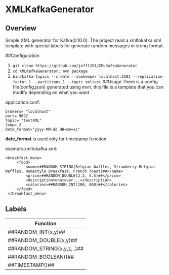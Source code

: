 # XMLKafkaGenerator

## Overview
Simple XML generator for Kafka(0.10.0). The project read a xmltokafka.xml template with special labels for generate random messages 
in string format.

##Configuration

1. `git clone https://github.com/jeff1191/XMLKafkaGenerator` 
2. `cd XMLKafkaGenerator; mvn package`
3. `bin/kafka-topics --create --zookeeper localhost:2181 --replication-factor 1 --partitions 1 --topic xmltest`
##Usage
There is a config file(config.json) generated using mvn, this file is a template that you can modify depending on what you want

application.conf:
```
brokers= "localhost"
port= 9092
topic= "testXML"
loop= 2
date_format="yyyy-MM-dd HH=mm=ss"
```

**date_format** is used only for timestamp function

example.xmltokafka.xml:

```
<breakfast_menu>
     <food>
         <name>##RANDOM_STRING(Belgian Waffles, Strawberry Belgian Waffles, Homestyle Breakfast, French Toast)##</name>
         <price>##RANDOM_DOUBLE(2.2, 5.5)##</price>
         <description>whatever...</description>
         <calories>##RANDOM_INT(200, 800)##</calories>
     </food>
 </breakfast_menu>
 ```
 ## Labels
 
 |Function |  
 |------------- |
 |##RANDOM_INT(x,y)## | 
 |##RANDOM_DOUBLE(x,y)## | 
 |##RANDOM_STRING(x,y,z,..)## |
 |##RANDOM_BOOLEAN()## | 
 |##TIMESTAMP()## | 

